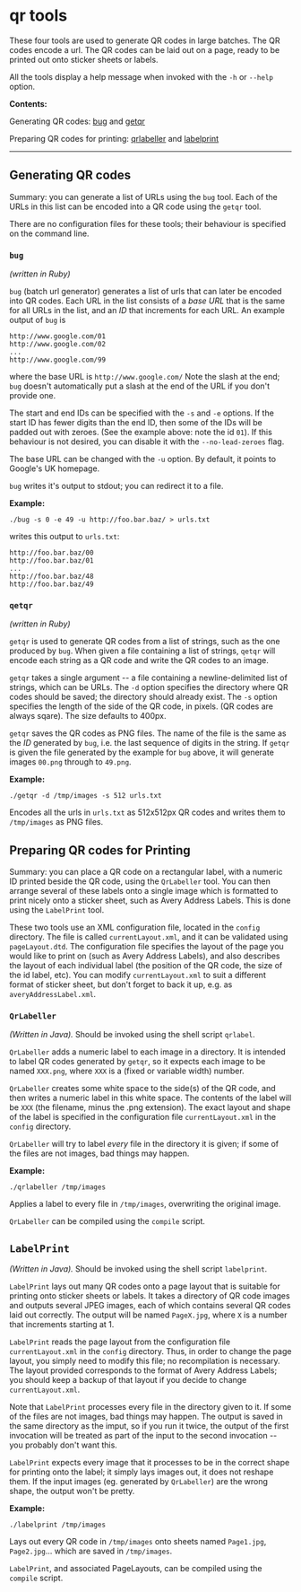 #  qr tools  ############################################################

These four tools are used to generate QR codes in large batches. The QR
codes encode a url. The QR codes can be laid out on a page, ready to be
printed out onto sticker sheets or labels.

All the tools display a help message when invoked with the `-h` or
`--help` option.

**Contents:**

Generating QR codes: [bug](https://github.com/XManticore/qr#bug "bug")
and 
[getqr](https://github.com/XManticore/qr#qetqr "qetqr")

Preparing QR codes for printing: [qrlabeller](https://github.com/XManticore/qr#qrlabeller "qrlabeller") 
and
[labelprint](https://github.com/XManticore/qr#labelprint "labelprint") 

________________________________________________________________________

## Generating QR codes ##################################################
Summary: you can generate a list of URLs using the `bug` tool. Each of
the URLs in this list can be encoded into a QR code using the `getqr`
tool.

There are no configuration files for these tools; their behaviour is
specified on the command line.

### `bug` ###############################################################
*(written in Ruby)*

`bug` (batch url generator) generates a list of urls that can later be
encoded into QR codes. Each URL in the list consists of a *base URL* that
is the same for all URLs in the list, and an *ID* that increments for
each URL. An example output of `bug` is

    http://www.google.com/01
    http://www.google.com/02
    ...
    http://www.google.com/99

where the base URL is `http://www.google.com/` Note the slash at the end;
`bug` doesn't automatically put a slash at the end of the URL if you
don't provide one.

The start and end IDs can be specified with the `-s` and `-e` options. If 
the start ID has fewer digits than the end ID, then some of the IDs will be
padded out with zeroes. (See the example above: note the id `01`). If this
behaviour is not desired, you can disable it with the `--no-lead-zeroes`
flag.

The base URL can be changed with the `-u` option. By default, it points
to Google's UK homepage.

`bug` writes it's output to stdout; you can redirect it to a file.

**Example:**

    ./bug -s 0 -e 49 -u http://foo.bar.baz/ > urls.txt

writes this output to `urls.txt`:

    http://foo.bar.baz/00
    http://foo.bar.baz/01
    ...
    http://foo.bar.baz/48
    http://foo.bar.baz/49


### `qetqr` #############################################################
*(written in Ruby)*

`getqr` is used to generate QR codes from a list of strings, such as the
one produced by `bug`. When given a file containing a list of strings,
`qetqr` will encode each string as a QR code and write the QR codes to an 
image.

`getqr` takes a single argument -- a file containing a newline-delimited
list of strings, which can be URLs. The `-d` option specifies the
directory where QR codes should be saved; the directory should already
exist. The `-s` option specifies the length of the side of the QR code, in
pixels. (QR codes are always sqare). The size defaults to 400px.

`getqr` saves the QR codes as PNG files. The name of the file is the same
as the *ID* generated by `bug`, i.e. the last sequence of digits in the
string. If `getqr` is given the file generated by the example for `bug`
above, it will generate images `00.png` through to `49.png`.

**Example:**

    ./getqr -d /tmp/images -s 512 urls.txt

Encodes all the urls in `urls.txt` as 512x512px QR codes and writes them
to `/tmp/images` as PNG files.

## Preparing QR codes for Printing ######################################
Summary: you can place a QR code on a rectangular label, with a numeric
ID printed beside the QR code, using the `QrLabeller` tool. You can then
arrange several of these labels onto a single image which is formatted to
print nicely onto a sticker sheet, such as Avery Address Labels. This is
done using the `LabelPrint` tool.

These two tools use an XML configuration file, located in the `config`
directory. The file is called `currentLayout.xml`, and it can be
validated using `pageLayout.dtd`. The configuration file specifies the
layout of the page you would like to print on (such as Avery Address
Labels), and also describes the layout of each individual label (the
position of the QR code, the size of the id label, etc). You can modify
`currentLayout.xml` to suit a different format of sticker sheet, 
but don't forget to back it up, e.g. as
`averyAddressLabel.xml`.

### `QrLabeller` ########################################################
*(Written in Java).* Should be invoked using the shell script
`qrlabel`.

`QrLabeller` adds a numeric label to each image in a directory. It is
intended to label QR codes generated by `getqr`, so it expects each image
to be named `XXX.png`, where `XXX` is a (fixed or variable width) number.

`QrLabeller` creates some white space to the side(s) of the QR code, and
then writes a numeric label in this white space. The contents of the label
will be `XXX` (the filename, minus the .png extension). The exact layout
and shape of the label is specified in the configuration file
`currentLayout.xml` in the `config` directory.

`QrLabeller` will try to
label *every* file in the directory it is given; if some of the files are
not images, bad things may happen.

**Example:**

    ./qrlabeller /tmp/images

Applies a label to every file in `/tmp/images`, overwriting the original
image.

`QrLabeller` can be compiled using the `compile` script.

## `LabelPrint` #########################################################
*(Written in Java).* Should be invoked using the shell script
`labelprint`.

`LabelPrint` lays out many QR codes onto a page layout that is suitable for
printing onto sticker sheets or labels. It takes a directory of QR code
images and outputs several JPEG images, each of which contains several QR
codes laid out correctly. The output will be named `PageX.jpg`, where `X`
is a number that increments starting at 1.

`LabelPrint` reads the page layout from the configuration file
`currentLayout.xml` in the `config` directory. Thus, in order to change
the page layout, you simply need to modify this file; no recompilation is
necessary. The layout provided corresponds to the format of Avery Address
Labels; you should keep a backup of that layout if you decide to change
`currentLayout.xml`.

Note that `LabelPrint` processes every file in the directory given to it.
If some of the files are not images, bad things may happen. The output is
saved in the same directory as the imput, so if you run it twice, the
output of the first invocation will be treated as part of the input to
the second invocation -- you probably don't want this.

`LabelPrint` expects every image that it processes to be in the correct
shape for printing onto the label; it simply lays images out, it does not
reshape them. If the input images (eg. generated by `QrLabeller`) are the
wrong shape, the output won't be pretty.

**Example:**

    ./labelprint /tmp/images

Lays out every QR code in `/tmp/images` onto sheets named `Page1.jpg`,
`Page2.jpg`... which are saved in `/tmp/images`.

`LabelPrint`, and associated PageLayouts, can be compiled using the
`compile` script.
